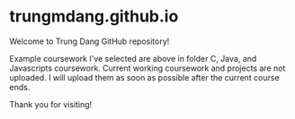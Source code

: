 # trungmdang.github.io

Welcome to Trung Dang GitHub repository!

Example coursework I've selected are above in folder C, Java, and Javascripts coursework. Current working coursework and projects are not uploaded. I will upload them as soon as possible after the current course ends.

Thank you for visiting!
